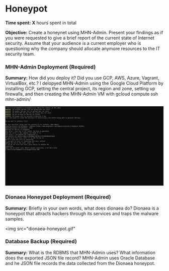 # Honeypot
**Time spent:** **X** hours spent in total

**Objective:** Create a honeynet using MHN-Admin. Present your findings as if you were requested to give a brief report of the current state of Internet security. Assume that your audience is a current employer who is questioning why the company should allocate anymore resources to the IT security team.

### MHN-Admin Deployment (Required)

**Summary:** How did you deploy it? Did you use GCP, AWS, Azure, Vagrant, VirtualBox, etc.?
I delopyed MHN-Admin using the Google Cloud Platform by installing GCP, setting the central project, its region and zone, setting up firewalls, and then creating the MHN-Admin VM with gcloud compute ssh mhn-admin/

<img src="mhn-admin.gif">

### Dionaea Honeypot Deployment (Required)

**Summary:** Briefly in your own words, what does dionaea do?
Dionaea is a honeypot that attracts hackers through its services and traps the malware samples.

<img src="dionaea-honeypot.gif" 

### Database Backup (Required) 

**Summary:** What is the RDBMS that MHN-Admin uses? What information does the exported JSON file record?
MHN-Admin uses Oracle Database and he JSON file records the data collected from the Dionaea honeypot.


